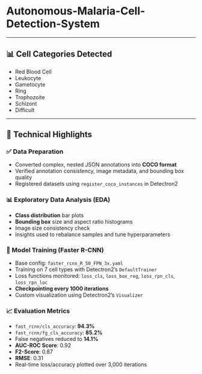 # Autonomous-Malaria-Cell-Detection-System

---

## 📊 Cell Categories Detected

- Red Blood Cell
- Leukocyte
- Gametocyte
- Ring
- Trophozoite
- Schizont
- Difficult

---

## 🧪 Technical Highlights

### ✅ Data Preparation
- Converted complex, nested JSON annotations into **COCO format**
- Verified annotation consistency, image metadata, and bounding box quality
- Registered datasets using `register_coco_instances` in Detectron2

### 📊 Exploratory Data Analysis (EDA)
- **Class distribution** bar plots
- **Bounding box** size and aspect ratio histograms
- Image size consistency check
- Insights used to rebalance samples and tune hyperparameters

### 🧠 Model Training (Faster R-CNN)
- Base config: `faster_rcnn_R_50_FPN_3x.yaml`
- Training on 7 cell types with Detectron2’s `DefaultTrainer`
- Loss functions monitored: `loss_cls`, `loss_box_reg`, `loss_rpn_cls`, `loss_rpn_loc`
- **Checkpointing every 1000 iterations**
- Custom visualization using Detectron2’s `Visualizer`

### 📈 Evaluation Metrics
- `fast_rcnn/cls_accuracy`: **94.3%**
- `fast_rcnn/fg_cls_accuracy`: **85.2%**
- False negatives reduced to **14.1%**
- **AUC-ROC Score**: 0.92
- **F2-Score**: 0.87
- **RMSE**: 0.31
- Real-time loss/accuracy plotted over 3,000 iterations


